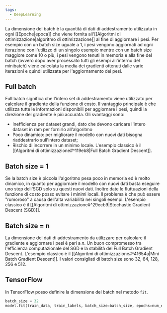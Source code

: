 ```yaml
---
tags:
  - DeepLearning
---
```

La dimensione del batch è la quantità di dati di addestramento utilizzata in ogni [[Epoche|epoca]] che viene fornita all'[[Algoritmi di ottimizzazione|algoritmo di ottimizzazione]] al fine di aggiornare i pesi.
Per esempio con un batch size uguale a 1, i pesi vengono aggiornati ad ogni iterazione con l'utilizzo di un singolo esempio mentre con un batch size maggiore come 10 o più, i pesi vengono tenuti in memoria e alla fine del batch (ovvero dopo aver processato tutti gli esempi all'interno del minibatch) viene calcolata la media dei gradienti ottenuti dalle varie iterazioni e quindi utilizzata per l'aggiornamento dei pesi.

## Full batch
Full batch significa che l'intero set di addestramento viene utilizzato per calcolare il gradiente della funzione di costo.
Il vantaggio principale è che utilizza tutte le informazioni disponibili per aggiornare i pesi, quindi la direzione del gradiente è più accurata.
Gli svantaggi sono:
* Inefficienza per dataset grandi, dato che devono caricare l'intero dataset in ram per fornirlo all'algoritmo
* Poco dinamico: per migliorare il modello con nuovi dati bisogna riaddestrarlo sull'intero dataset;
* Rischio di incorrere in un minimo locale.
L'esempio classico è il [[Algoritmi di ottimizzazione#^119eb8|Full Batch Gradient Descent]].

## Batch size = 1
Se la batch size è piccola l'algoritmo pesa poco in memoria ed è molto dinamico, in quanto per aggiornare il modello con nuovi dati basta eseguire uno step dell'SGD solo su questi nuovi dati.
Inoltre date le fluttuazioni della funzione di costo posso evitare i minimi locali.
Il problema è che può essere "rumoroso" a causa dell'alta variabilità nei singoli esempi.
L'esempio classico è il [[Algoritmi di ottimizzazione#^29ecb9|Stochastic Gradient Descent (SGD)]].

## Batch size = n

La dimensione dei dati di addestramento da utilizzare per calcolare il gradiente e aggiornare i pesi è pari a *n*.
Un buon compromesso tra l'efficienza computazionale del SGD e la stabilità del Full Batch Gradient Descent.
L'esempio classico è il [[Algoritmi di ottimizzazione#^41654a|Mini Batch Gradient Descent]].
I valori consigliati di batch size sono 32, 64, 128, 256 e 512.
## TensorFlow
In TensorFlow posso definire la dimensione del batch nel metodo `fit`.
```python
batch_size = 32
model.fit(train_data, train_labels, batch_size=batch_size, epochs=num_epochs)
```